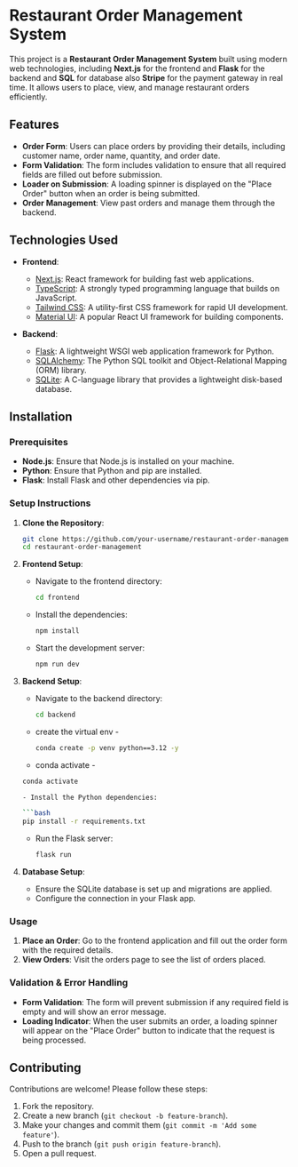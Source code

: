 # Restaurant Order Management System

This project is a **Restaurant Order Management System** built using modern web technologies, including **Next.js** for the frontend and **Flask** for the backend and **SQL** for database also **Stripe** for the payment gateway in real time. It allows users to place, view, and manage restaurant orders efficiently.

## Features

- **Order Form**: Users can place orders by providing their details, including customer name, order name, quantity, and order date.
- **Form Validation**: The form includes validation to ensure that all required fields are filled out before submission.
- **Loader on Submission**: A loading spinner is displayed on the "Place Order" button when an order is being submitted.
- **Order Management**: View past orders and manage them through the backend.

## Technologies Used

- **Frontend**:
  - [Next.js](https://nextjs.org/): React framework for building fast web applications.
  - [TypeScript](https://www.typescriptlang.org/): A strongly typed programming language that builds on JavaScript.
  - [Tailwind CSS](https://tailwindcss.com/): A utility-first CSS framework for rapid UI development.
  - [Material UI](https://mui.com/): A popular React UI framework for building components.
  
- **Backend**:
  - [Flask](https://flask.palletsprojects.com/): A lightweight WSGI web application framework for Python.
  - [SQLAlchemy](https://www.sqlalchemy.org/): The Python SQL toolkit and Object-Relational Mapping (ORM) library.
  - [SQLite](https://www.sqlite.org/): A C-language library that provides a lightweight disk-based database.

## Installation

### Prerequisites

- **Node.js**: Ensure that Node.js is installed on your machine.
- **Python**: Ensure that Python and pip are installed.
- **Flask**: Install Flask and other dependencies via pip.

### Setup Instructions

1. **Clone the Repository**:

   ```bash
   git clone https://github.com/your-username/restaurant-order-management.git
   cd restaurant-order-management
   ```

2. **Frontend Setup**:

   - Navigate to the frontend directory:

     ```bash
     cd frontend
     ```

   - Install the dependencies:

     ```bash
     npm install
     ```

   - Start the development server:

     ```bash
     npm run dev
     ```

3. **Backend Setup**:

   - Navigate to the backend directory:

     ```bash
     cd backend
     ```
   - create the virtual env -
     ```bash
     conda create -p venv python==3.12 -y

    - conda activate -
     ```bash
     conda activate
  
   - Install the Python dependencies:

     ```bash
     pip install -r requirements.txt
     ```

   - Run the Flask server:

     ```bash
     flask run
     ```

4. **Database Setup**:

   - Ensure the SQLite database is set up and migrations are applied.
   - Configure the connection in your Flask app.

### Usage

1. **Place an Order**: Go to the frontend application and fill out the order form with the required details.
2. **View Orders**: Visit the orders page to see the list of orders placed.

### Validation & Error Handling

- **Form Validation**: The form will prevent submission if any required field is empty and will show an error message.
- **Loading Indicator**: When the user submits an order, a loading spinner will appear on the "Place Order" button to indicate that the request is being processed.

## Contributing

Contributions are welcome! Please follow these steps:

1. Fork the repository.
2. Create a new branch (`git checkout -b feature-branch`).
3. Make your changes and commit them (`git commit -m 'Add some feature'`).
4. Push to the branch (`git push origin feature-branch`).
5. Open a pull request.


